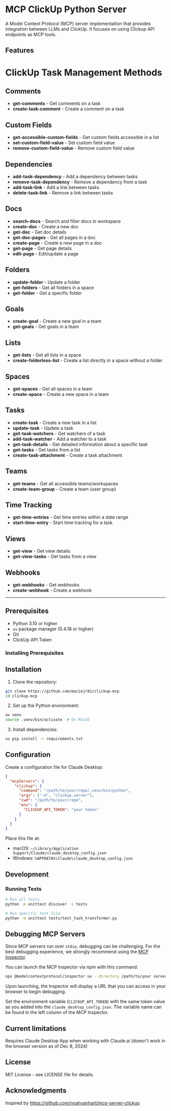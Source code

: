 # MCP ClickUp Python Server

A Model Context Protocol (MCP) server implementation that provides integration between LLMs and ClickUp. It focuses on using Clickup API endpoints as MCP tools.

## Features

# ClickUp Task Management Methods

## Comments
- **get-comments** - Get comments on a task
- **create-task-comment** - Create a comment on a task

## Custom Fields
- **get-accessible-custom-fields** - Get custom fields accessible in a list
- **set-custom-field-value** - Set custom field value
- **remove-custom-field-value** - Remove custom field value

## Dependencies
- **add-task-dependency** - Add a dependency between tasks
- **remove-task-dependency** - Remove a dependency from a task
- **add-task-link** - Add a link between tasks
- **delete-task-link** - Remove a link between tasks

## Docs
- **search-docs** - Search and filter docs in workspace
- **create-doc** - Create a new doc
- **get-doc** - Get doc details
- **get-doc-pages** - Get all pages in a doc
- **create-page** - Create a new page in a doc
- **get-page** - Get page details
- **edit-page** - Edit/update a page

## Folders
- **update-folder** - Update a folder
- **get-folders** - Get all folders in a space
- **get-folder** - Get a specific folder

## Goals
- **create-goal** - Create a new goal in a team
- **get-goals** - Get goals in a team

## Lists
- **get-lists** - Get all lists in a space
- **create-folderless-list** - Create a list directly in a space without a folder

## Spaces
- **get-spaces** - Get all spaces in a team
- **create-space** - Create a new space in a team

## Tasks
- **create-task** - Create a new task in a list
- **update-task** - Update a task
- **get-task-watchers** - Get watchers of a task
- **add-task-watcher** - Add a watcher to a task
- **get-task-details** - Get detailed information about a specific task
- **get-tasks** - Get tasks from a list
- **create-task-attachment** - Create a task attachment

## Teams
- **get-teams** - Get all accessible teams/workspaces
- **create-team-group** - Create a team (user group)

## Time Tracking
- **get-time-entries** - Get time entries within a date range
- **start-time-entry** - Start time tracking for a task

## Views
- **get-view** - Get view details
- **get-view-tasks** - Get tasks from a view

## Webhooks
- **get-webhooks** - Get webhooks
- **create-webhook** - Create a webhook

---
  
## Prerequisites

- Python 3.10 or higher
- `uv` package manager (0.4.18 or higher)
- Git
- ClickUp API Token

### Installing Prerequisites

## Installation

1. Clone the repository:
```bash
git clone https://github.com/maciejr81/clickup-mcp
cd clickup-mcp
```

2. Set up the Python environment:
```bash
uv venv
source .venv/bin/activate  # On MacOS
```

3. Install dependencies:
```bash
uv pip install -r requirements.txt
```

## Configuration

Create a configuration file for Claude Desktop:

```json
{
  "mcpServers": {
    "clickup": {
      "command": "/path/to/your/repo/.venv/bin/python",
      "args": ["-m", "clickup.server"],
      "cwd": "/path/to/your/repo",
      "env": {
        "CLICKUP_API_TOKEN": "your token"
      }
    }
  }
}
```

Place this file at:
- macOS: `~/Library/Application Support/Claude/claude_desktop_config.json`
- Windows: `%APPDATA%\Claude\claude_desktop_config.json`


## Development

### Running Tests
```bash
# Run all tests
python -m unittest discover -s tests

# Run specific test file
python -m unittest tests/test_task_transformer.py
```

## Debugging MCP Servers

Since MCP servers run over `stdio`, debugging can be challenging. For the best debugging experience, we strongly recommend using the [MCP Inspector](https://github.com/modelcontextprotocol/inspector).

You can launch the MCP Inspector via npm with this command:

```bash
npx @modelcontextprotocol/inspector uv --directory /path/to/your server run clickup
```

Upon launching, the Inspector will display a URL that you can access in your browser to begin debugging.

Set the environment variable (`CLICKUP_API_TOKEN`) with the same token value as you added into the `claude_desktop_config.json`. The variable name can be found in the left column of the MCP Inspector.


## Current limitations

Requires Claude Desktop App when working with Claude.ai (doesn't work in the browser version as of Dec 8, 2024)

## License

MIT License - see LICENSE file for details.

## Acknowledgments

Inspired by https://github.com/noahvanhart/mcp-server-clickup 